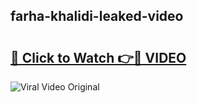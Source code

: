 ## farha-khalidi-leaked-video 

# <h2><a href="http://freeplayer.one?title=farha-khalidi-leaked-video&ref=21J">🔗 Click to Watch 👉🔴 VIDEO</a></h2>

<a href="http://freeplayer.one?title=farha-khalidi-leaked-video&ref=21J" rel="nofollow" data-target="animated-image.originalLink"><img src="https://i.ibb.co.com/xMMVF88/686577567.gif" alt="Viral Video Original" style="max-width: 100%; display: inline-block;" data-target="animated-image.originalImage"></a>

